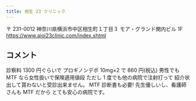 ```yaml
---
title: 相生 23 クリニック
---
```

〒 231-0012
神奈川県横浜市中区相生町１丁目３
モア・グランド関内ビル 1F
<https://www.aioi23clinic.com/index.shtml>
## コメント
診察料 1300 円ぐらいで
プロギノンデポ 10mg×2 で 860 円(税込) 男性でも MTF なら女性扱いで保険適用値段
ただし 1 度でも他の病院で注射打って
紹介状出して貰わないと受診出来ません。
MTF 診断書も必要!
先生優しいし、看護師さんも MTF だから とても安心の病院です。

